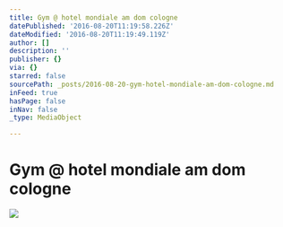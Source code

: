 ```yaml
---
title: Gym @ hotel mondiale am dom cologne
datePublished: '2016-08-20T11:19:58.226Z'
dateModified: '2016-08-20T11:19:49.119Z'
author: []
description: ''
publisher: {}
via: {}
starred: false
sourcePath: _posts/2016-08-20-gym-hotel-mondiale-am-dom-cologne.md
inFeed: true
hasPage: false
inNav: false
_type: MediaObject

---
```

# Gym @ hotel mondiale am dom cologne
![](https://the-grid-user-content.s3-us-west-2.amazonaws.com/4067c39d-07ff-402b-8c27-c00bfbc1add3.jpg)
